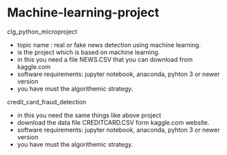 # Machine-learning-project
 clg_python_microproject
 - topic name : real or fake news detection using machine learning.
 - is the project which is based on machine learning.
 - in this you need a file NEWS.CSV that you can download from kaggle.com
 - software requirements: jupyter notebook, anaconda, pyhton 3 or newer version
 -  you have must the algorithemic strategy.

credit_card_fraud_detection
- in this you need the same things like above project
-  download the data file CREDITCARD.CSV form kaggle.com website.
-  software requirements: jupyter notebook, anaconda, pyhton 3 or newer version
-  you have must the algorithemic strategy.

